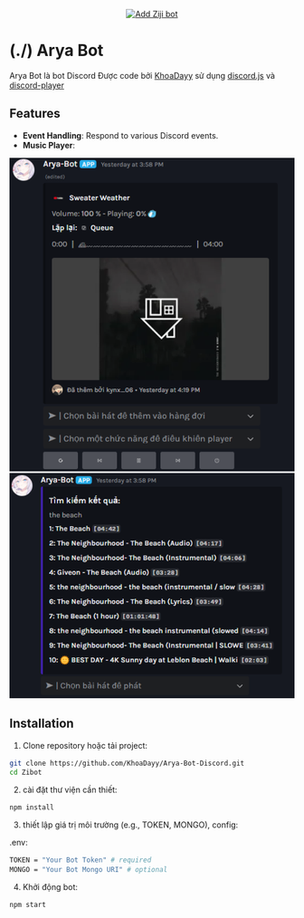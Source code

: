 <p align="center">
    <a href="https://discord.com/oauth2/authorize?client_id=998801164902613022"><img src="https://img.shields.io/badge/ADD_Bot-Arya_Bot?style=for-the-badge&label=Arya%20Bot&color=%237289DA" alt="Add Ziji bot"></a>
</p>

# (./) Arya Bot
Arya Bot là bot Discord Được code bởi [KhoaDayy](https://github.com/KhoaDayy) sử dụng [discord.js](https://discord.js.org/) và [discord-player](https://discord-player.js.org/) 

## Features
- **Event Handling**: Respond to various Discord events.
- **Music Player**:
<p>
  <div class="image">
    <a href="./" data-sub-html="Description">
      <img alt="Player" src="https://raw.githubusercontent.com/KhoaDayy/Arya-Bot-Discord/master/Assets/Player.png?token=GHSAT0AAAAAACWBXPBKI75WBVDWCDMJCHTYZWAA4RA" />
      <img alt="Search" src="https://raw.githubusercontent.com/KhoaDayy/Arya-Bot-Discord/master/Assets/Search.png?token=GHSAT0AAAAAACWBXPBLXVHRQMCBWOB7X7CQZWAA5YQ" />
    </a>
  </div>
</p>

## Installation
1. Clone repository hoặc tải project:

```bash
git clone https://github.com/KhoaDayy/Arya-Bot-Discord.git
cd Zibot
```
2. cài đặt thư viện cần thiết:

```bash
npm install
```
3. thiết lập giá trị môi trường (e.g., TOKEN, MONGO), config:

.env:
```bash
TOKEN = "Your Bot Token" # required
MONGO = "Your Bot Mongo URI" # optional
```

4. Khởi động bot:

```bash
npm start
```